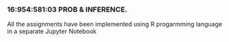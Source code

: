 ### 16:954:581:03 PROB & INFERENCE.
All the assignments have been implemented using R progarmming language in a separate Jupyter Notebook
